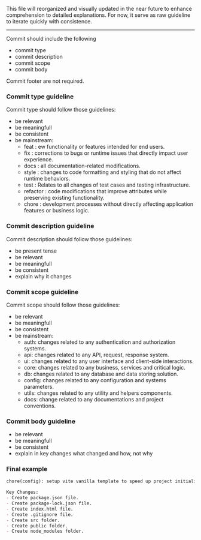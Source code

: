 This file will reorganized and visually updated in the near future to enhance comprehension to detailed explanations.
For now, it serve as raw guideline to iterate quickly with consistence.

---

Commit should include the following

- commit type
- commit description
- commit scope
- commit body

Commit footer are not required.

### Commit type guideline

Commit type should follow those guidelines:

- be relevant
- be meaningfull
- be consistent
- be mainstream:
     - feat : ew functionality or features intended for end users.
     - fix : corrections to bugs or runtime issues that directly impact user experience.
     - docs : all documentation-related modifications.
     - style : changes to code formatting and styling that do not affect runtime behaviors.
     - test : Relates to all changes of test cases and testing infrastructure.
     - refactor : code modifications that improve attributes while preserving existing functionality.
     - chore : development processes without directly affecting application features or business logic.

### Commit description guideline

Commit description should follow those guidelines:

- be present tense
- be relevant
- be meaningfull
- be consistent
- explain why it changes

### Commit scope guideline

Commit scope should follow those guidelines:

- be relevant
- be meaningfull
- be consistent
- be mainstream:
     - auth: changes related to any authentication and authorization systems.
     - api: changes related to any API, request, response system.
     - ui: changes related to any user interface and client-side interactions.
     - core: changes related to any business, services and critical logic.
     - db: changes related to any database and data storing solution.
     - config: changes related to any configuration and systems parameters.
     - utils: changes related to any utility and helpers components.
     - docs: change related to any documentations and project conventions.

### Commit body guideline

- be relevant
- be meaningfull
- be consistent
- explain in key changes what changed and how, not why

### Final example

```md
chore(config): setup vite vanilla template to speed up project initialization.

Key Changes:
- Create package.json file.
- Create package-lock.json file.
- Create index.html file.
- Create .gitignore file.
- Create src folder.
- Create public folder.
- Create node_modules folder.
```
